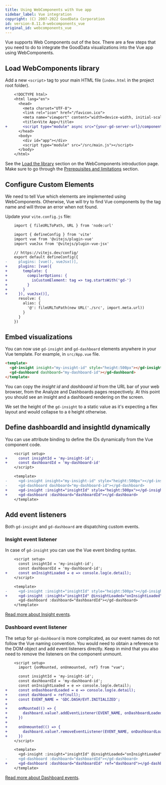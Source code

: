 ```yaml
---
title: Using WebComponents with Vue app
sidebar_label: Vue integration
copyright: (C) 2007-2022 GoodData Corporation
id: version-8.11.0-webcomponents_vue
original_id: webcomponents_vue
---
```


Vue supports Web Components out of the box. There are a few steps that you need to do to integrate the GoodData visualizations
into the Vue app using WebComponents.

## Load WebComponents library

Add a new `<script>` tag to your main HTML file (`index.html` in the project root folder).

```diff
    <!DOCTYPE html>
    <html lang="en">
      <head>
        <meta charset="UTF-8">
        <link rel="icon" href="/favicon.ico">
        <meta name="viewport" content="width=device-width, initial-scale=1.0">
        <title>Vite App</title>
+       <script type="module" async src="{your-gd-server-url}/components/{workspace-id}.js?auth=sso"></script>
      </head>
      <body>
        <div id="app"></div>
        <script type="module" src="/src/main.js"></script>
      </body>
    </html>
```

See the [Load the library][1] section on the WebComponents introduction page. Make sure to go through the
[Prerequisites and limitations](19_webcomponents_intro#prerequisites-and-limitations) section.

## Configure Custom Elements

We need to tell Vue which elements are implemented using WebComponents. Otherwise, Vue will try to find Vue components
by the tag name and will throw an error when not found.

Update your `vite.config.js` file:

```diff
    import { fileURLToPath, URL } from 'node:url'

    import { defineConfig } from 'vite'
    import vue from '@vitejs/plugin-vue'
    import vueJsx from '@vitejs/plugin-vue-jsx'

    // https://vitejs.dev/config/
    export default defineConfig({
-     plugins: [vue(), vueJsx()],
+     plugins: [vue({
+       template: {
+         compilerOptions: {
+           isCustomElement: tag => tag.startsWith('gd-')
+         }
+       }
+     }), vueJsx()],
      resolve: {
        alias: {
          '@': fileURLToPath(new URL('./src', import.meta.url))
        }
      }
    })
```

## Embed visualizations

You can now use `gd-insight` and `gd-dashboard` elements anywhere in your Vue template.
For example, in `src/App.vue` file.

```html
<template>
  <gd-insight insight="my-insight-id" style="height:500px"></gd-insight>
  <gd-dashboard dashboard="my-dashboard-id"></gd-dashboard>
</template>
```

You can copy the *insight id* and *dashboard id* from the URL bar of your web browser,
from the Analyze and Dashboards pages respectively. At this point you should see an insight and a dashboard rendering
on the screen.

We set the height of the `gd-insight` to a static value as it's expecting a flex layout and would collapse to a `0` height
otherwise.

## Define dashboardId and insightId dynamically

You can use attribute binding to define the IDs dynamically from the Vue component code.

```diff
    <script setup>
+     const insightId = 'my-insight-id';
+     const dashboardId = 'my-dashboard-id'
    </script>

    <template>
-     <gd-insight insight="my-insight-id" style="height:500px"></gd-insight>
-     <gd-dashboard dashboard="my-dashboard-id"></gd-dashboard>
+     <gd-insight :insight="insightId" style="height:500px"></gd-insight>
+     <gd-dashboard :dashboard="dashboardId"></gd-dashboard>
    </template>
```

## Add event listeners

Both `gd-insight` and `gd-dashboard` are dispatching custom events.

### Insight event listener

In case of `gd-insight` you can use the Vue event binding syntax.

```diff
    <script setup>
      const insightId = 'my-insight-id';
      const dashboardId = 'my-dashboard-id';
+     const onInsightLoaded = e => console.log(e.detail);
    </script>

    <template>
-     <gd-insight :insight="insightId" style="height:500px"></gd-insight>
+     <gd-insight :insight="insightId" @insightLoaded="onInsightLoaded" style="height:500px"></gd-insight>
      <gd-dashboard :dashboard="dashboardId"></gd-dashboard>
    </template>
```

[Read more about Insight events](19_webcomponents_insight#supported-events).

### Dashboard event listener

The setup for `gd-dashboard` is more complicated, as our event names do not follow the Vue naming convention. You would
need to obtain a reference to the DOM object and add event listeners directly. Keep in mind that you
also need to remove the listeners on the component unmount.

```diff
    <script setup>
      import {onMounted, onUnmounted, ref} from "vue";

      const insightId = 'my-insight-id';
      const dashboardId = 'my-dashboard-id';
      const onInsightLoaded = e => console.log(e.detail);
+     const onDashboardLoaded = e => console.log(e.detail);
+     const dashboard = ref(null);
+     const EVENT_NAME = 'GDC.DASH/EVT.INITIALIZED';
+
+     onMounted(() => {
+       dashboard.value?.addEventListener(EVENT_NAME, onDashboardLoaded);
+     })
+
+     onUnmounted(() => {
+       dashboard.value?.removeEventListener(EVENT_NAME, onDashboardLoaded);
+     })
    </script>

    <template>
      <gd-insight :insight="insightId" @insightLoaded="onInsightLoaded" style="height:500px"></gd-insight>
-     <gd-dashboard :dashboard="dashboardId"></gd-dashboard>
+     <gd-dashboard :dashboard="dashboardId" ref="dashboard"></gd-dashboard>
    </template>
```

[Read more about Dashboard events](19_webcomponents_dashboard#supported-events).

[1]:19_webcomponents_intro.md#load-the-library
